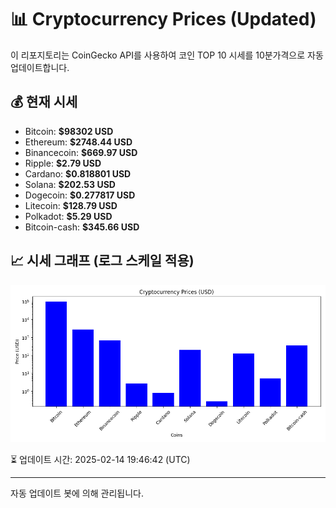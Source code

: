 
# 📊 Cryptocurrency Prices (Updated)

이 리포지토리는 CoinGecko API를 사용하여 코인 TOP 10 시세를 10분가격으로 자동 업데이트합니다.

## 💰 현재 시세
- Bitcoin: **$98302 USD**
- Ethereum: **$2748.44 USD**
- Binancecoin: **$669.97 USD**
- Ripple: **$2.79 USD**
- Cardano: **$0.818801 USD**
- Solana: **$202.53 USD**
- Dogecoin: **$0.277817 USD**
- Litecoin: **$128.79 USD**
- Polkadot: **$5.29 USD**
- Bitcoin-cash: **$345.66 USD**

## 📈 시세 그래프 (로그 스케일 적용)
![Crypto Prices](crypto_prices.png)

⏳ 업데이트 시간: 2025-02-14 19:46:42 (UTC)

---
자동 업데이트 봇에 의해 관리됩니다.

